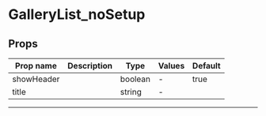 # GalleryList_noSetup

## Props

| Prop name  | Description | Type    | Values | Default |
| ---------- | ----------- | ------- | ------ | ------- |
| showHeader |             | boolean | -      | true    |
| title      |             | string  | -      |         |

---
